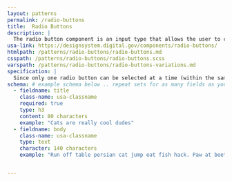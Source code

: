 ```yaml
---
layout: patterns
permalink: /radio-buttons
title:  Radio Buttons
description: |
  The radio button component is an input type that allows the user to choose/ select one of many choices.
usa-link: https://designsystem.digital.gov/components/radio-buttons/
htmlpath: /patterns/radio-buttons/radio-buttons.md
csspath: /patterns/radio-buttons/radio-buttons.scss
varspath: /patterns/radio-buttons/radio-buttons-variations.md
specification: |
  Since only one radio button can be selected at a time (within the same group), each available choice must be its own item and label. Once a user selects one of the radio buttons in a group, the group can’t be easily reset to displaying no radio buttons selected. One possible solution would be to add a “none of the above” option to a radio button group, which would allow users to effectively unselect the other radio buttons in that group.
schema: # example schema below .. repeat sets for as many fields as you have
  - fieldname: title
    class-name: usa-classname
    required: true
    type: h3
    content: 80 characters
    example: "Cats are really cool dudes"
  - fieldname: body
    class-name: usa-classname
    type: text
    character: 140 characters
    example: "Run off table persian cat jump eat fish hack. Paw at beetle and eat it before it gets away demand"


---
```

<!--- if extra information is needed for this pattern, write here in Markdown. -->
<!--- to learn markdown format go to https://docs.github.com/en/github/writing-on-github/basic-writing-and-formatting-syntax -->


